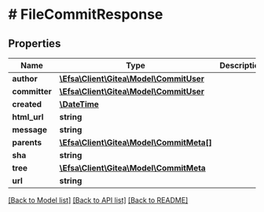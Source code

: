 # # FileCommitResponse

## Properties

Name | Type | Description | Notes
------------ | ------------- | ------------- | -------------
**author** | [**\Efsa\Client\Gitea\Model\CommitUser**](CommitUser.md) |  | [optional]
**committer** | [**\Efsa\Client\Gitea\Model\CommitUser**](CommitUser.md) |  | [optional]
**created** | [**\DateTime**](\DateTime.md) |  | [optional]
**html_url** | **string** |  | [optional]
**message** | **string** |  | [optional]
**parents** | [**\Efsa\Client\Gitea\Model\CommitMeta[]**](CommitMeta.md) |  | [optional]
**sha** | **string** |  | [optional]
**tree** | [**\Efsa\Client\Gitea\Model\CommitMeta**](CommitMeta.md) |  | [optional]
**url** | **string** |  | [optional]

[[Back to Model list]](../../README.md#models) [[Back to API list]](../../README.md#endpoints) [[Back to README]](../../README.md)
